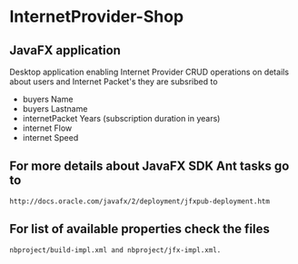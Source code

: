# InternetProvider-Shop
## JavaFX application

Desktop application enabling Internet Provider CRUD operations on details about users and Internet Packet's they are subsribed to 
- buyers Name
- buyers Lastname 
- internetPacket Years  (subscription duration in years)
- internet Flow
- internet Speed

##  For more details about JavaFX SDK Ant tasks go to
    http://docs.oracle.com/javafx/2/deployment/jfxpub-deployment.htm
## For list of available properties check the files
    nbproject/build-impl.xml and nbproject/jfx-impl.xml.
